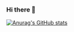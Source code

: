 ### Hi there 👋
[![Anurag's GitHub stats](https://github-readme-stats.vercel.app/api?username=SABERBOY&show_icons=true&theme=tokyonight)](https://github.com/anuraghazra/github-readme-stats)
<!--
**SABERBOY/SABERBOY** is a ✨ _special_ ✨ repository because its `README.md` (this file) appears on your GitHub profile.

Here are some ideas to get you started:

- 🔭 I’m currently working on ...
- 🌱 I’m currently learning ...
- 👯 I’m looking to collaborate on ...
- 🤔 I’m looking for help with ...
- 💬 Ask me about ...
- 📫 How to reach me: ...
- 😄 Pronouns: ...
- ⚡ Fun fact: ...
-->
